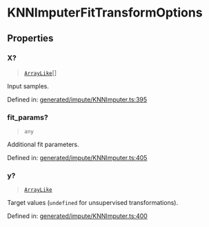 # KNNImputerFitTransformOptions

## Properties

### X?

> [`ArrayLike`](../types/ArrayLike.md)[]

Input samples.

Defined in:  [generated/impute/KNNImputer.ts:395](https://github.com/transitive-bullshit/scikit-learn-ts/blob/92ab806/packages/sklearn/src/generated/impute/KNNImputer.ts#L395)

### fit\_params?

> `any`

Additional fit parameters.

Defined in:  [generated/impute/KNNImputer.ts:405](https://github.com/transitive-bullshit/scikit-learn-ts/blob/92ab806/packages/sklearn/src/generated/impute/KNNImputer.ts#L405)

### y?

> [`ArrayLike`](../types/ArrayLike.md)

Target values (`undefined` for unsupervised transformations).

Defined in:  [generated/impute/KNNImputer.ts:400](https://github.com/transitive-bullshit/scikit-learn-ts/blob/92ab806/packages/sklearn/src/generated/impute/KNNImputer.ts#L400)
